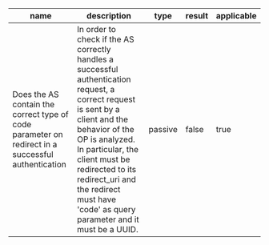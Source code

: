 | name | description | type | result | applicable |
|-----------|-------------|------|--------|------------|
|Does the AS contain the correct type of code parameter on redirect in a successful authentication|In order to check if the AS correctly handles a successful authentication request, a correct request is sent by a client and the behavior of the OP is analyzed. In particular, the client must be redirected to its redirect_uri and the redirect must have 'code' as query parameter and it must be a UUID.|passive|false|true|
